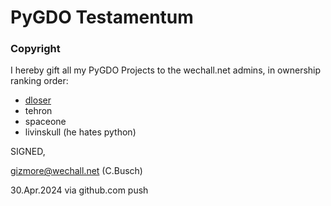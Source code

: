 # PyGDO Testamentum

### Copyright

I hereby gift all my PyGDO Projects to the wechall.net admins, in ownership ranking order:

- [dloser](https://www.wechall.net/profile/dloser)
- tehron
- spaceone
- livinskull (he hates python)

SIGNED,

gizmore@wechall.net (C.Busch)

30.Apr.2024 via github.com push
